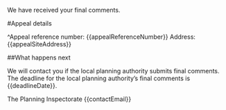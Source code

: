 We have received your final comments.

#Appeal details

^Appeal reference number: {{appealReferenceNumber}}
Address: {{appealSiteAddress}}

##What happens next

We will contact you if the local planning authority submits final comments. The deadline for the local planning authority’s final comments is {{deadlineDate}}.

The Planning Inspectorate
{{contactEmail}}
